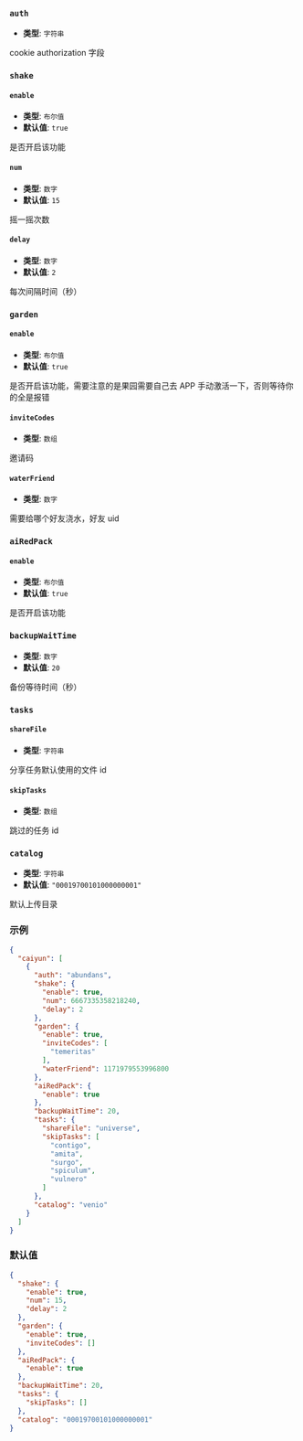 ### `auth`

- **类型**: `字符串`

cookie authorization 字段

### `shake`

#### `enable`

- **类型**: `布尔值`
- **默认值**: `true`

是否开启该功能

#### `num`

- **类型**: `数字`
- **默认值**: `15`

摇一摇次数

#### `delay`

- **类型**: `数字`
- **默认值**: `2`

每次间隔时间（秒）

### `garden`

#### `enable`

- **类型**: `布尔值`
- **默认值**: `true`

是否开启该功能，需要注意的是果园需要自己去 APP 手动激活一下，否则等待你的全是报错

#### `inviteCodes`

- **类型**: `数组`

邀请码

#### `waterFriend`

- **类型**: `数字`

需要给哪个好友浇水，好友 uid

### `aiRedPack`

#### `enable`

- **类型**: `布尔值`
- **默认值**: `true`

是否开启该功能

### `backupWaitTime`

- **类型**: `数字`
- **默认值**: `20`

备份等待时间（秒）

### `tasks`

#### `shareFile`

- **类型**: `字符串`

分享任务默认使用的文件 id

#### `skipTasks`

- **类型**: `数组`

跳过的任务 id

### `catalog`

- **类型**: `字符串`
- **默认值**: `"00019700101000000001"`

默认上传目录

### 示例

```json
{
  "caiyun": [
    {
      "auth": "abundans",
      "shake": {
        "enable": true,
        "num": 6667335358218240,
        "delay": 2
      },
      "garden": {
        "enable": true,
        "inviteCodes": [
          "temeritas"
        ],
        "waterFriend": 1171979553996800
      },
      "aiRedPack": {
        "enable": true
      },
      "backupWaitTime": 20,
      "tasks": {
        "shareFile": "universe",
        "skipTasks": [
          "contigo",
          "amita",
          "surgo",
          "spiculum",
          "vulnero"
        ]
      },
      "catalog": "venio"
    }
  ]
}
```

### 默认值

```json
{
  "shake": {
    "enable": true,
    "num": 15,
    "delay": 2
  },
  "garden": {
    "enable": true,
    "inviteCodes": []
  },
  "aiRedPack": {
    "enable": true
  },
  "backupWaitTime": 20,
  "tasks": {
    "skipTasks": []
  },
  "catalog": "00019700101000000001"
}
```
